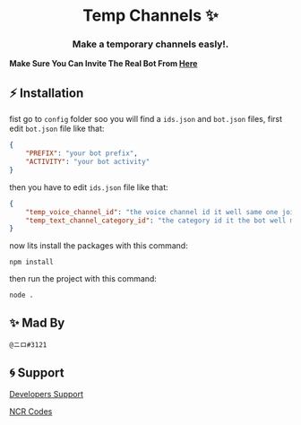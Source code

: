 <h1 align="center">Temp Channels ✨</h1>

<h3 align="center">Make a temporary channels easly!.</h3>

**Make Sure You Can Invite The Real Bot From [Here](https://discord.com/oauth2/authorize?client_id=780558820640423966&permissions=1647832432&scope=bot%20applications.commands)**

## ⚡ Installation

fist go to `config` folder soo you will find a `ids.json` and `bot.json` files, first edit `bot.json` file like that:

```json
{
    "PREFIX": "your bot prefix",
    "ACTIVITY": "your bot activity"
}
```

then you have to edit `ids.json` file like that:

```json
{
    "temp_voice_channel_id": "the voice channel id it well same one join it the bot will make the temp channel for hem ( have to me in category )",
    "temp_text_channel_category_id": "the category id it the bot well make the temp text channels in"
}
```

now lits install the packages with this command:

```npm install```

then run the project with this command:

```node .```

## ✨ Mad By

```@ニロ#3121```

## 🌀 Support

[Developers Support](https://discord.gg/qA9qKe8Ubx)

[NCR Codes](https://discord.gg/WR6y9XB7dU)
